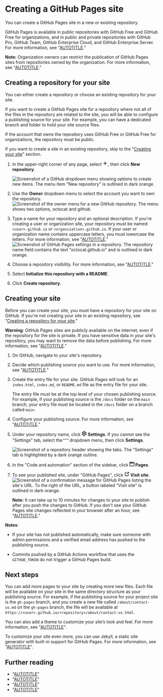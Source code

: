 # Creating a GitHub Pages site

You can create a GitHub Pages site in a new or existing repository.

GitHub Pages is available in public repositories with GitHub Free and GitHub Free for organizations, and in public and private repositories with GitHub Pro, GitHub Team, GitHub Enterprise Cloud, and GitHub Enterprise Server. For more information, see "[AUTOTITLE](/get-started/learning-about-github/githubs-plans)."

<div class="ghd-spotlight ghd-spotlight-note border rounded-1 my-3 p-3 f5 color-border-accent-emphasis color-bg-accent">

**Note:** Organization owners can restrict the publication of GitHub Pages sites from repositories owned by the organization. For more information, see "[AUTOTITLE](/organizations/managing-organization-settings/managing-the-publication-of-github-pages-sites-for-your-organization)."

</div>

## Creating a repository for your site

You can either create a repository or choose an existing repository for your site.

If you want to create a GitHub Pages site for a repository where not all of the files in the repository are related to the site, you will be able to configure a publishing source for your site. For example, you can have a dedicated branch and folder to hold your site source files.

If the account that owns the repository uses GitHub Free or GitHub Free for organizations, the repository must be public.

 If you want to create a site in an existing repository, skip to the "[Creating your site](#creating-your-site)" section.

1. In the upper-right corner of any page, select <svg version="1.1" width="16" height="16" viewBox="0 0 16 16" class="octicon octicon-plus" aria-label="Create something new" role="img"><path d="M7.75 2a.75.75 0 0 1 .75.75V7h4.25a.75.75 0 0 1 0 1.5H8.5v4.25a.75.75 0 0 1-1.5 0V8.5H2.75a.75.75 0 0 1 0-1.5H7V2.75A.75.75 0 0 1 7.75 2Z"></path></svg>, then click **New repository**.

   ![Screenshot of a GitHub dropdown menu showing options to create new items. The menu item "New repository" is outlined in dark orange.](/assets/images/help/repository/repo-create.png)

1. Use the **Owner** dropdown menu to select the account you want to own the repository.
   ![Screenshot of the owner menu for a new GitHub repository. The menu shows two options, octocat and github.](/assets/images/help/repository/create-repository-owner.png)
   
1. Type a name for your repository and an optional description. If you're creating a user or organization site, your repository must be named `<user>.github.io` or `<organization>.github.io`. If your user or organization name contains uppercase letters, you must lowercase the letters.
For more information, see "[AUTOTITLE](/pages/getting-started-with-github-pages/about-github-pages#types-of-github-pages-sites)."
   ![Screenshot of GitHub Pages settings in a repository. The repository name field contains the text "octocat.github.io" and is outlined in dark orange.](/assets/images/help/pages/create-repository-name-pages.png)
1. Choose a repository visibility. For more information, see "[AUTOTITLE](/repositories/creating-and-managing-repositories/about-repositories#about-repository-visibility)."
1. Select **Initialize this repository with a README**.
1. Click **Create repository**.

## Creating your site

Before you can create your site, you must have a repository for your site on GitHub. If you're not creating your site in an existing repository, see "[Creating a repository for your site](#creating-a-repository-for-your-site)."

<div class="ghd-spotlight ghd-spotlight-warning border rounded-1 my-3 p-3 f5 color-border-danger-emphasis color-bg-danger">

**Warning**: GitHub Pages sites are publicly available on the internet, even if the repository for the site is private. If you have sensitive data in your site's repository, you may want to remove the data before publishing. For more information, see "[AUTOTITLE](/repositories/creating-and-managing-repositories/about-repositories#about-repository-visibility)."

</div>

1. On GitHub, navigate to your site's repository.
1. Decide which publishing source you want to use. For more information, see "[AUTOTITLE](/pages/getting-started-with-github-pages/configuring-a-publishing-source-for-your-github-pages-site)."
1. Create the entry file for your site. GitHub Pages will look for an `index.html`, `index.md`, or `README.md` file as the entry file for your site.

   The entry file must be at the top level of your chosen publishing source. For example, if your publishing source is the `/docs` folder on the `main` branch, your entry file must be located in the `/docs` folder on a branch called `main`.
1. Configure your publishing source. For more information, see "[AUTOTITLE](/pages/getting-started-with-github-pages/configuring-a-publishing-source-for-your-github-pages-site)."
1. Under your repository name, click <svg version="1.1" width="16" height="16" viewBox="0 0 16 16" class="octicon octicon-gear" aria-hidden="true"><path d="M8 0a8.2 8.2 0 0 1 .701.031C9.444.095 9.99.645 10.16 1.29l.288 1.107c.018.066.079.158.212.224.231.114.454.243.668.386.123.082.233.09.299.071l1.103-.303c.644-.176 1.392.021 1.82.63.27.385.506.792.704 1.218.315.675.111 1.422-.364 1.891l-.814.806c-.049.048-.098.147-.088.294.016.257.016.515 0 .772-.01.147.038.246.088.294l.814.806c.475.469.679 1.216.364 1.891a7.977 7.977 0 0 1-.704 1.217c-.428.61-1.176.807-1.82.63l-1.102-.302c-.067-.019-.177-.011-.3.071a5.909 5.909 0 0 1-.668.386c-.133.066-.194.158-.211.224l-.29 1.106c-.168.646-.715 1.196-1.458 1.26a8.006 8.006 0 0 1-1.402 0c-.743-.064-1.289-.614-1.458-1.26l-.289-1.106c-.018-.066-.079-.158-.212-.224a5.738 5.738 0 0 1-.668-.386c-.123-.082-.233-.09-.299-.071l-1.103.303c-.644.176-1.392-.021-1.82-.63a8.12 8.12 0 0 1-.704-1.218c-.315-.675-.111-1.422.363-1.891l.815-.806c.05-.048.098-.147.088-.294a6.214 6.214 0 0 1 0-.772c.01-.147-.038-.246-.088-.294l-.815-.806C.635 6.045.431 5.298.746 4.623a7.92 7.92 0 0 1 .704-1.217c.428-.61 1.176-.807 1.82-.63l1.102.302c.067.019.177.011.3-.071.214-.143.437-.272.668-.386.133-.066.194-.158.211-.224l.29-1.106C6.009.645 6.556.095 7.299.03 7.53.01 7.764 0 8 0Zm-.571 1.525c-.036.003-.108.036-.137.146l-.289 1.105c-.147.561-.549.967-.998 1.189-.173.086-.34.183-.5.29-.417.278-.97.423-1.529.27l-1.103-.303c-.109-.03-.175.016-.195.045-.22.312-.412.644-.573.99-.014.031-.021.11.059.19l.815.806c.411.406.562.957.53 1.456a4.709 4.709 0 0 0 0 .582c.032.499-.119 1.05-.53 1.456l-.815.806c-.081.08-.073.159-.059.19.162.346.353.677.573.989.02.03.085.076.195.046l1.102-.303c.56-.153 1.113-.008 1.53.27.161.107.328.204.501.29.447.222.85.629.997 1.189l.289 1.105c.029.109.101.143.137.146a6.6 6.6 0 0 0 1.142 0c.036-.003.108-.036.137-.146l.289-1.105c.147-.561.549-.967.998-1.189.173-.086.34-.183.5-.29.417-.278.97-.423 1.529-.27l1.103.303c.109.029.175-.016.195-.045.22-.313.411-.644.573-.99.014-.031.021-.11-.059-.19l-.815-.806c-.411-.406-.562-.957-.53-1.456a4.709 4.709 0 0 0 0-.582c-.032-.499.119-1.05.53-1.456l.815-.806c.081-.08.073-.159.059-.19a6.464 6.464 0 0 0-.573-.989c-.02-.03-.085-.076-.195-.046l-1.102.303c-.56.153-1.113.008-1.53-.27a4.44 4.44 0 0 0-.501-.29c-.447-.222-.85-.629-.997-1.189l-.289-1.105c-.029-.11-.101-.143-.137-.146a6.6 6.6 0 0 0-1.142 0ZM11 8a3 3 0 1 1-6 0 3 3 0 0 1 6 0ZM9.5 8a1.5 1.5 0 1 0-3.001.001A1.5 1.5 0 0 0 9.5 8Z"></path></svg> **Settings**. If you cannot see the "Settings" tab, select the **<svg version="1.1" width="16" height="16" viewBox="0 0 16 16" class="octicon octicon-kebab-horizontal" aria-label="More" role="img"><path d="M8 9a1.5 1.5 0 1 0 0-3 1.5 1.5 0 0 0 0 3ZM1.5 9a1.5 1.5 0 1 0 0-3 1.5 1.5 0 0 0 0 3Zm13 0a1.5 1.5 0 1 0 0-3 1.5 1.5 0 0 0 0 3Z"></path></svg>** dropdown menu, then click **Settings**.

   ![Screenshot of a repository header showing the tabs. The "Settings" tab is highlighted by a dark orange outline.](/assets/images/help/repository/repo-actions-settings.png)
1. In the "Code and automation" section of the sidebar, click **<svg version="1.1" width="16" height="16" viewBox="0 0 16 16" class="octicon octicon-browser" aria-hidden="true"><path d="M0 2.75C0 1.784.784 1 1.75 1h12.5c.966 0 1.75.784 1.75 1.75v10.5A1.75 1.75 0 0 1 14.25 15H1.75A1.75 1.75 0 0 1 0 13.25ZM14.5 6h-13v7.25c0 .138.112.25.25.25h12.5a.25.25 0 0 0 .25-.25Zm-6-3.5v2h6V2.75a.25.25 0 0 0-.25-.25ZM5 2.5v2h2v-2Zm-3.25 0a.25.25 0 0 0-.25.25V4.5h2v-2Z"></path></svg> Pages**.

1. To see your published site, under "GitHub Pages", click **<svg version="1.1" width="16" height="16" viewBox="0 0 16 16" class="octicon octicon-link-external" aria-hidden="true"><path d="M3.75 2h3.5a.75.75 0 0 1 0 1.5h-3.5a.25.25 0 0 0-.25.25v8.5c0 .138.112.25.25.25h8.5a.25.25 0 0 0 .25-.25v-3.5a.75.75 0 0 1 1.5 0v3.5A1.75 1.75 0 0 1 12.25 14h-8.5A1.75 1.75 0 0 1 2 12.25v-8.5C2 2.784 2.784 2 3.75 2Zm6.854-1h4.146a.25.25 0 0 1 .25.25v4.146a.25.25 0 0 1-.427.177L13.03 4.03 9.28 7.78a.751.751 0 0 1-1.042-.018.751.751 0 0 1-.018-1.042l3.75-3.75-1.543-1.543A.25.25 0 0 1 10.604 1Z"></path></svg> Visit site**.
![Screenshot of a confirmation message for GitHub Pages listing the site's URL. To the right of the URL, a button labeled "Visit site" is outlined in dark orange.](/assets/images/help/pages/click-pages-url-to-preview.png)

   <div class="ghd-spotlight ghd-spotlight-note border rounded-1 my-3 p-3 f5 color-border-accent-emphasis color-bg-accent">

   **Note:** It can take up to 10 minutes for changes to your site to publish after you push the changes to GitHub.  If you don't see your GitHub Pages site changes reflected in your browser after an hour, see "[AUTOTITLE](/pages/setting-up-a-github-pages-site-with-jekyll/about-jekyll-build-errors-for-github-pages-sites)."

   </div>

<div class="ghd-spotlight ghd-spotlight-note border rounded-1 my-3 p-3 f5 color-border-accent-emphasis color-bg-accent">

**Notes**:

- If your site has not published automatically, make sure someone with admin permissions and a verified email address has pushed to the publishing source.

- Commits pushed by a GitHub Actions workflow that uses the `GITHUB_TOKEN` do not trigger a GitHub Pages build.

</div>

## Next steps

You can add more pages to your site by creating more new files. Each file will be available on your site in the same directory structure as your publishing source. For example, if the publishing source for your project site is the `gh-pages` branch, and you create a new file called `/about/contact-us.md` on the `gh-pages` branch, the file will be available at `https://<user>.github.io/<repository>/about/contact-us.html`.

You can also add a theme to customize your site’s look and feel. For more information, see "[AUTOTITLE](/pages/setting-up-a-github-pages-site-with-jekyll/adding-a-theme-to-your-github-pages-site-using-jekyll)".

To customize your site even more, you can use Jekyll, a static site generator with built-in support for GitHub Pages. For more information, see "[AUTOTITLE](/pages/setting-up-a-github-pages-site-with-jekyll/about-github-pages-and-jekyll)".

## Further reading

- "[AUTOTITLE](/pages/setting-up-a-github-pages-site-with-jekyll/troubleshooting-jekyll-build-errors-for-github-pages-sites)"
- "[AUTOTITLE](/pull-requests/collaborating-with-pull-requests/proposing-changes-to-your-work-with-pull-requests/creating-and-deleting-branches-within-your-repository)"
- "[AUTOTITLE](/repositories/working-with-files/managing-files/creating-new-files)"
- "[AUTOTITLE](/pages/getting-started-with-github-pages/troubleshooting-404-errors-for-github-pages-sites)"
